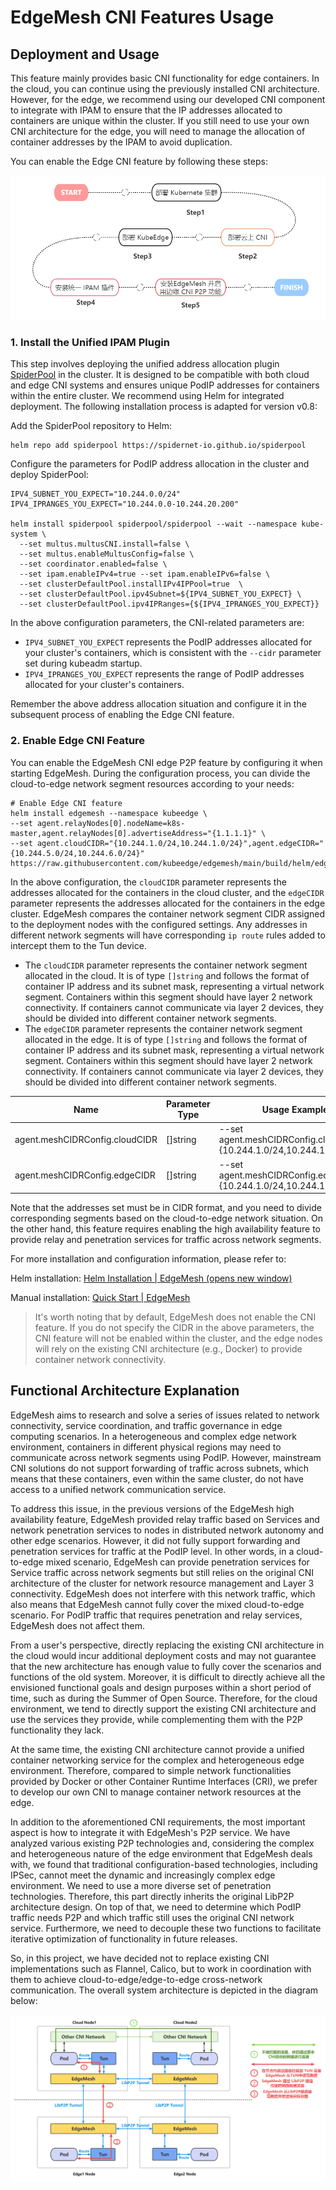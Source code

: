 # EdgeMesh CNI Features Usage 



## Deployment and Usage

This feature mainly provides basic CNI functionality for edge containers. In the cloud, you can continue using the previously installed CNI architecture. However, for the edge, we recommend using our developed CNI component to integrate with IPAM to ensure that the IP addresses allocated to containers are unique within the cluster. If you still need to use your own CNI architecture for the edge, you will need to manage the allocation of container addresses by the IPAM to avoid duplication.

You can enable the Edge CNI feature by following these steps:

![流程图](images\cni\CNIworkflow.png)

### 1. Install the Unified IPAM Plugin

This step involves deploying the unified address allocation plugin [SpiderPool](https://github.com/spidernet-io/spiderpool) in the cluster. It is designed to be compatible with both cloud and edge CNI systems and ensures unique PodIP addresses for containers within the entire cluster. We recommend using Helm for integrated deployment. The following installation process is adapted for version v0.8:

Add the SpiderPool repository to Helm:

``` shell
helm repo add spiderpool https://spidernet-io.github.io/spiderpool
```

Configure the parameters for PodIP address allocation in the cluster and deploy SpiderPool:

```shell
IPV4_SUBNET_YOU_EXPECT="10.244.0.0/24"
IPV4_IPRANGES_YOU_EXPECT="10.244.0.0-10.244.20.200"

helm install spiderpool spiderpool/spiderpool --wait --namespace kube-system \
  --set multus.multusCNI.install=false \
  --set multus.enableMultusConfig=false \
  --set coordinator.enabled=false \
  --set ipam.enableIPv4=true --set ipam.enableIPv6=false \
  --set clusterDefaultPool.installIPv4IPPool=true  \
  --set clusterDefaultPool.ipv4Subnet=${IPV4_SUBNET_YOU_EXPECT} \
  --set clusterDefaultPool.ipv4IPRanges={${IPV4_IPRANGES_YOU_EXPECT}}
```

In the above configuration parameters, the CNI-related parameters are:

* `IPV4_SUBNET_YOU_EXPECT` represents the PodIP addresses allocated for your cluster's containers, which is consistent with the `--cidr` parameter set during kubeadm startup.
* `IPV4_IPRANGES_YOU_EXPECT` represents the range of PodIP addresses allocated for your cluster's containers.

Remember the above address allocation situation and configure it in the subsequent process of enabling the Edge CNI feature.

### 2. Enable Edge CNI Feature

You can enable the EdgeMesh CNI edge P2P feature by configuring it when starting EdgeMesh. During the configuration process, you can divide the cloud-to-edge network segment resources according to your needs:

``` shell
# Enable Edge CNI feature
helm install edgemesh --namespace kubeedge \
--set agent.relayNodes[0].nodeName=k8s-master,agent.relayNodes[0].advertiseAddress="{1.1.1.1}" \
--set agent.cloudCIDR="{10.244.1.0/24,10.244.1.0/24}",agent.edgeCIDR="{10.244.5.0/24,10.244.6.0/24}"
https://raw.githubusercontent.com/kubeedge/edgemesh/main/build/helm/edgemesh.tgz
```

In the above configuration, the `cloudCIDR` parameter represents the addresses allocated for the containers in the cloud cluster, and the `edgeCIDR` parameter represents the addresses allocated for the containers in the edge cluster. EdgeMesh compares the container network segment CIDR assigned to the deployment nodes with the configured settings. Any addresses in different network segments will have corresponding `ip route` rules added to intercept them to the Tun device.

* The `cloudCIDR` parameter represents the container network segment allocated in the cloud. It is of type `[]string` and follows the format of container IP address and its subnet mask, representing a virtual network segment. Containers within this segment should have layer 2 network connectivity. If containers cannot communicate via layer 2 devices, they should be divided into different container network segments.
* The `edgeCIDR` parameter represents the container network segment allocated in the edge. It is of type `[]string` and follows the format of container IP address and its subnet mask, representing a virtual network segment. Containers within this segment should have layer 2 network connectivity. If containers cannot communicate via layer 2 devices, they should be divided into different container network segments.

| Name                           | Parameter Type | Usage Example                                                |
| ------------------------------ | -------------- | ------------------------------------------------------------ |
| agent.meshCIDRConfig.cloudCIDR | []string       | --set agent.meshCIDRConfig.cloudCIDR="{10.244.1.0/24,10.244.1.0/24}" |
| agent.meshCIDRConfig.edgeCIDR  | []string       | --set agent.meshCIDRConfig.edgeCIDR="{10.244.1.0/24,10.244.1.0/24}" |

Note that the addresses set must be in CIDR format, and you need to divide corresponding segments based on the cloud-to-edge network situation. On the other hand, this feature requires enabling the high availability feature to provide relay and penetration services for traffic across network segments.

For more installation and configuration information, please refer to:

Helm installation: [Helm Installation | EdgeMesh (opens new window)](https://edgemesh.netlify.app/guide/#helm-installation)

Manual installation: [Quick Start | EdgeMesh](https://edgemesh.netlify.app/guide/)

> It's worth noting that by default, EdgeMesh does not enable the CNI feature. If you do not specify the CIDR in the above parameters, the CNI feature will not be enabled within the cluster, and the edge nodes will rely on the existing CNI architecture (e.g., Docker) to provide container network connectivity.



## Functional Architecture Explanation

EdgeMesh aims to research and solve a series of issues related to network connectivity, service coordination, and traffic governance in edge computing scenarios. In a heterogeneous and complex edge network environment, containers in different physical regions may need to communicate across network segments using PodIP. However, mainstream CNI solutions do not support forwarding of traffic across subnets, which means that these containers, even within the same cluster, do not have access to a unified network communication service.

To address this issue, in the previous versions of the EdgeMesh high availability feature, EdgeMesh provided relay traffic based on Services and network penetration services to nodes in distributed network autonomy and other edge scenarios. However, it did not fully support forwarding and penetration services for traffic at the PodIP level. In other words, in a cloud-to-edge mixed scenario, EdgeMesh can provide penetration services for Service traffic across network segments but still relies on the original CNI architecture of the cluster for network resource management and Layer 3 connectivity. EdgeMesh does not interfere with this network traffic, which also means that EdgeMesh cannot fully cover the mixed cloud-to-edge scenario. For PodIP traffic that requires penetration and relay services, EdgeMesh does not affect them.

From a user's perspective, directly replacing the existing CNI architecture in the cloud would incur additional deployment costs and may not guarantee that the new architecture has enough value to fully cover the scenarios and functions of the old system. Moreover, it is difficult to directly achieve all the envisioned functional goals and design purposes within a short period of time, such as during the Summer of Open Source. Therefore, for the cloud environment, we tend to directly support the existing CNI architecture and use the services they provide, while complementing them with the P2P functionality they lack.

At the same time, the existing CNI architecture cannot provide a unified container networking service for the complex and heterogeneous edge environment. Therefore, compared to simple network functionalities provided by Docker or other Container Runtime Interfaces (CRI), we prefer to develop our own CNI to manage container network resources at the edge.

In addition to the aforementioned CNI requirements, the most important aspect is how to integrate it with EdgeMesh's P2P service. We have analyzed various existing P2P technologies and, considering the complex and heterogeneous nature of the edge environment that EdgeMesh deals with, we found that traditional configuration-based technologies, including IPSec, cannot meet the dynamic and increasingly complex edge environment. We need to use a more diverse set of penetration technologies. Therefore, this part directly inherits the original LibP2P architecture design. On top of that, we need to determine which PodIP traffic needs P2P and which traffic still uses the original CNI network service. Furthermore, we need to decouple these two functions to facilitate iterative optimization of functionality in future releases.

So, in this project, we have decided not to replace existing CNI implementations such as Flannel, Calico, but to work in coordination with them to achieve cloud-to-edge/edge-to-edge cross-network communication. The overall system architecture is depicted in the diagram below:

![架构图](images\cni\arch.png)